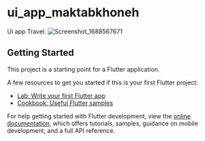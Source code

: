 # ui_app_maktabkhoneh

Ui app Travel.
![Screenshot_1688567671](https://github.com/Swan1993/ui_app_maktab_khoneh/assets/59397057/1995e24d-be5d-4be2-8cf5-65a019bde77e)



## Getting Started

This project is a starting point for a Flutter application.

A few resources to get you started if this is your first Flutter project:

- [Lab: Write your first Flutter app](https://docs.flutter.dev/get-started/codelab)
- [Cookbook: Useful Flutter samples](https://docs.flutter.dev/cookbook)

For help getting started with Flutter development, view the
[online documentation](https://docs.flutter.dev/), which offers tutorials,
samples, guidance on mobile development, and a full API reference.
